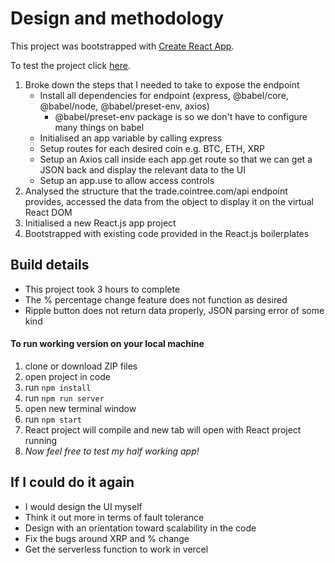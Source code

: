 # Design and methodology 

This project was bootstrapped with [Create React App](https://github.com/facebook/create-react-app).

To test the project click [here](https://crypto-dashboard-five.vercel.app/).

1. Broke down the steps that I needed to take to expose the endpoint 
    - Install all dependencies for endpoint (express, @babel/core, @babel/node, @babel/preset-env, axios) 
        - @babel/preset-env package is so we don't have to configure many things on babel
    - Initialised an app variable by calling express
    - Setup routes for each desired coin e.g. BTC, ETH, XRP
    - Setup an Axios call inside each app.get route so that we can get a JSON back and display the relevant data to the UI 
    - Setup an app.use to allow access controls
2. Analysed the structure that the trade.cointree.com/api endpoint provides, accessed the data from the object to display it on the virtual React DOM 
3. Initialised a new React.js app project 
4. Bootstrapped with existing code provided in the React.js boilerplates 

## Build details 
- This project took 3 hours to complete 
- The % percentage change feature does not function as desired 
- Ripple button does not return data properly, JSON parsing error of some kind 

#### To run working version on your local machine 
1. clone or download ZIP files 
2. open project in code 
2. run `npm install`
3. run `npm run server`
4. open new terminal window
5. run `npm start`
6. React project will compile and new tab will open with React project running
7. *Now feel free to test my half working app!*

## If I could do it again
- I would design the UI myself
- Think it out more in terms of fault tolerance 
- Design with an orientation toward scalability in the code
- Fix the bugs around XRP and % change 
- Get the serverless function to work in vercel 





